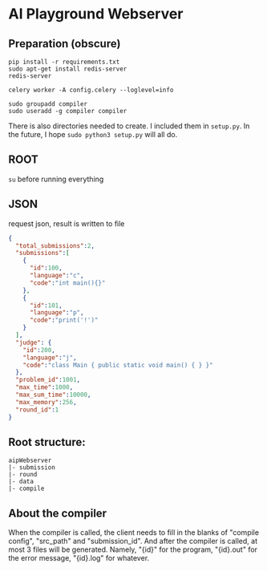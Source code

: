 # AI Playground Webserver

## Preparation (obscure)

```
pip install -r requirements.txt
sudo apt-get install redis-server
redis-server
```
```
celery worker -A config.celery --loglevel=info
```
```
sudo groupadd compiler
sudo useradd -g compiler compiler
```
There is also directories needed to create. I included them in `setup.py`. In the future, I hope
`sudo python3 setup.py`
will all do.

## ROOT
`su` before running everything
## JSON

request json, result is written to file
```json
{
  "total_submissions":2,
  "submissions":[
    {
      "id":100,
      "language":"c",
      "code":"int main(){}"
    },
    {
      "id":101,
      "language":"p",
      "code":"print('!')"
    }
  ],
  "judge": {
    "id":200,
    "language":"j",
    "code":"class Main { public static void main() { } }"
  },
  "problem_id":1001,
  "max_time":1000,
  "max_sum_time":10000,
  "max_memory":256,
  "round_id":1
}
```
## Root structure:
```
aipWebserver
|- submission
|- round
|- data
|- compile
```
## About the compiler
When the compiler is called, the client needs to fill in the 
blanks of "compile config", "src_path" and "submission_id".
And after the compiler is called, at most 3 files will be generated. Namely,
"{id}" for the program, "{id}.out" for the error message, "{id}.log" for whatever.
